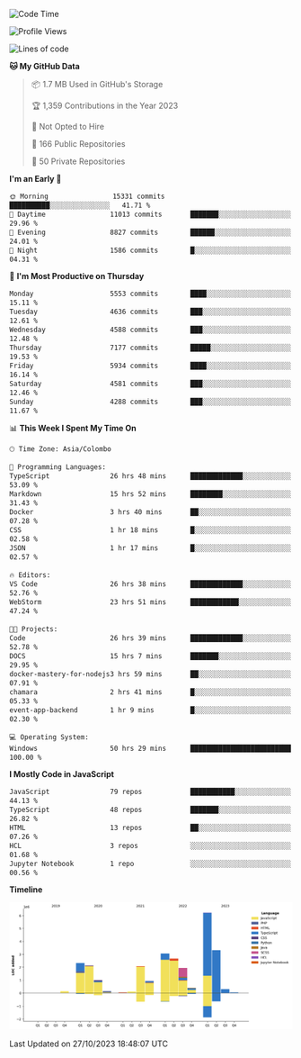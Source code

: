 
<!--START_SECTION:waka-->
![Code Time](http://img.shields.io/badge/Code%20Time-1%2C299%20hrs%2014%20mins-blue)

![Profile Views](http://img.shields.io/badge/Profile%20Views-7-blue)

![Lines of code](https://img.shields.io/badge/From%20Hello%20World%20I%27ve%20Written-26.8%20million%20lines%20of%20code-blue)

**🐱 My GitHub Data** 

> 📦 1.7 MB Used in GitHub's Storage 
 > 
> 🏆 1,359 Contributions in the Year 2023
 > 
> 🚫 Not Opted to Hire
 > 
> 📜 166 Public Repositories 
 > 
> 🔑 50 Private Repositories 
 > 
**I'm an Early 🐤** 

```text
🌞 Morning                15331 commits       ██████████░░░░░░░░░░░░░░░   41.71 % 
🌆 Daytime                11013 commits       ███████░░░░░░░░░░░░░░░░░░   29.96 % 
🌃 Evening                8827 commits        ██████░░░░░░░░░░░░░░░░░░░   24.01 % 
🌙 Night                  1586 commits        █░░░░░░░░░░░░░░░░░░░░░░░░   04.31 % 
```
📅 **I'm Most Productive on Thursday** 

```text
Monday                   5553 commits        ████░░░░░░░░░░░░░░░░░░░░░   15.11 % 
Tuesday                  4636 commits        ███░░░░░░░░░░░░░░░░░░░░░░   12.61 % 
Wednesday                4588 commits        ███░░░░░░░░░░░░░░░░░░░░░░   12.48 % 
Thursday                 7177 commits        █████░░░░░░░░░░░░░░░░░░░░   19.53 % 
Friday                   5934 commits        ████░░░░░░░░░░░░░░░░░░░░░   16.14 % 
Saturday                 4581 commits        ███░░░░░░░░░░░░░░░░░░░░░░   12.46 % 
Sunday                   4288 commits        ███░░░░░░░░░░░░░░░░░░░░░░   11.67 % 
```


📊 **This Week I Spent My Time On** 

```text
🕑︎ Time Zone: Asia/Colombo

💬 Programming Languages: 
TypeScript               26 hrs 48 mins      █████████████░░░░░░░░░░░░   53.09 % 
Markdown                 15 hrs 52 mins      ████████░░░░░░░░░░░░░░░░░   31.43 % 
Docker                   3 hrs 40 mins       ██░░░░░░░░░░░░░░░░░░░░░░░   07.28 % 
CSS                      1 hr 18 mins        █░░░░░░░░░░░░░░░░░░░░░░░░   02.58 % 
JSON                     1 hr 17 mins        █░░░░░░░░░░░░░░░░░░░░░░░░   02.57 % 

🔥 Editors: 
VS Code                  26 hrs 38 mins      █████████████░░░░░░░░░░░░   52.76 % 
WebStorm                 23 hrs 51 mins      ████████████░░░░░░░░░░░░░   47.24 % 

🐱‍💻 Projects: 
Code                     26 hrs 39 mins      █████████████░░░░░░░░░░░░   52.78 % 
DOCS                     15 hrs 7 mins       ███████░░░░░░░░░░░░░░░░░░   29.95 % 
docker-mastery-for-nodejs3 hrs 59 mins       ██░░░░░░░░░░░░░░░░░░░░░░░   07.91 % 
chamara                  2 hrs 41 mins       █░░░░░░░░░░░░░░░░░░░░░░░░   05.33 % 
event-app-backend        1 hr 9 mins         █░░░░░░░░░░░░░░░░░░░░░░░░   02.30 % 

💻 Operating System: 
Windows                  50 hrs 29 mins      █████████████████████████   100.00 % 
```

**I Mostly Code in JavaScript** 

```text
JavaScript               79 repos            ███████████░░░░░░░░░░░░░░   44.13 % 
TypeScript               48 repos            ███████░░░░░░░░░░░░░░░░░░   26.82 % 
HTML                     13 repos            ██░░░░░░░░░░░░░░░░░░░░░░░   07.26 % 
HCL                      3 repos             ░░░░░░░░░░░░░░░░░░░░░░░░░   01.68 % 
Jupyter Notebook         1 repo              ░░░░░░░░░░░░░░░░░░░░░░░░░   00.56 % 
```



**Timeline**

![Lines of Code chart](https://raw.githubusercontent.com/ccweerasinghe1994/ccweerasinghe1994/master/assets/bar_graph.png)


 Last Updated on 27/10/2023 18:48:07 UTC
<!--END_SECTION:waka-->
